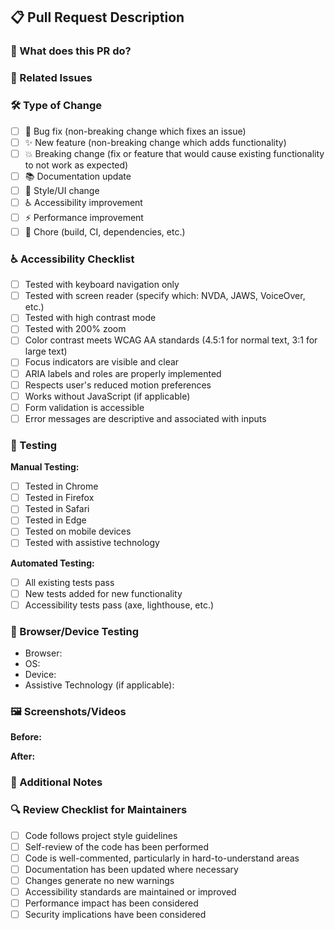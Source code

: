 ## 📋 Pull Request Description

### 🎯 What does this PR do?
<!-- Provide a clear and concise description of the changes -->

### 🔗 Related Issues
<!-- Link to any related issues using: Fixes #123, Closes #456, Relates to #789 -->

### 🛠️ Type of Change
- [ ] 🐛 Bug fix (non-breaking change which fixes an issue)
- [ ] ✨ New feature (non-breaking change which adds functionality)
- [ ] 💥 Breaking change (fix or feature that would cause existing functionality to not work as expected)
- [ ] 📚 Documentation update
- [ ] 🎨 Style/UI change
- [ ] ♿ Accessibility improvement
- [ ] ⚡ Performance improvement
- [ ] 🔧 Chore (build, CI, dependencies, etc.)

### ♿ Accessibility Checklist
<!-- Check all that apply -->
- [ ] Tested with keyboard navigation only
- [ ] Tested with screen reader (specify which: NVDA, JAWS, VoiceOver, etc.)
- [ ] Tested with high contrast mode
- [ ] Tested with 200% zoom
- [ ] Color contrast meets WCAG AA standards (4.5:1 for normal text, 3:1 for large text)
- [ ] Focus indicators are visible and clear
- [ ] ARIA labels and roles are properly implemented
- [ ] Respects user's reduced motion preferences
- [ ] Works without JavaScript (if applicable)
- [ ] Form validation is accessible
- [ ] Error messages are descriptive and associated with inputs

### 🧪 Testing
<!-- Describe how you tested your changes -->

**Manual Testing:**
- [ ] Tested in Chrome
- [ ] Tested in Firefox  
- [ ] Tested in Safari
- [ ] Tested in Edge
- [ ] Tested on mobile devices
- [ ] Tested with assistive technology

**Automated Testing:**
- [ ] All existing tests pass
- [ ] New tests added for new functionality
- [ ] Accessibility tests pass (axe, lighthouse, etc.)

### 📱 Browser/Device Testing
<!-- List browsers and devices where you tested this change -->
- Browser: 
- OS: 
- Device: 
- Assistive Technology (if applicable):

### 🖼️ Screenshots/Videos
<!-- Add screenshots or videos showing the changes, especially for UI changes -->

**Before:**


**After:**


### 📝 Additional Notes
<!-- Any additional information, concerns, or considerations -->

### 🔍 Review Checklist for Maintainers
<!-- This section is for maintainers to use during review -->
- [ ] Code follows project style guidelines
- [ ] Self-review of the code has been performed
- [ ] Code is well-commented, particularly in hard-to-understand areas
- [ ] Documentation has been updated where necessary
- [ ] Changes generate no new warnings
- [ ] Accessibility standards are maintained or improved
- [ ] Performance impact has been considered
- [ ] Security implications have been considered
